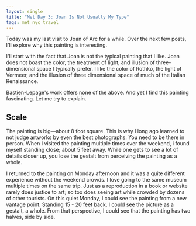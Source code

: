 ```yaml
---
layout: single
title: "Met Day 3: Joan Is Not Usually My Type"
tags: met nyc travel
---
```

Today was my last visit to Joan of Arc for a while. Over the next few posts, I'll explore why this painting is interesting.

I'll start with the fact that Joan is not the typical painting that I like. Joan does not boast the color, the treatment of light, and illusion of three-dimensional space I typically prefer. I like the color of Rothko, the light of Vermeer, and the illusion of three dimensional space of much of the Italian Renaissance.

Bastien-Lepage's work offers none of the above. And yet I find this painting fascinating. Let me try to explain. 

## Scale

The painting is big—about 8 foot square. This is why I long ago learned to not judge artworks by even the best photographs. You need to be there in person. When I visited the painting multiple times over the weekend, i found myself standing close; about 5 feet away. While one gets to see a lot of details closer up, you lose the gestalt from perceiving the painting as a whole.

I returned to the painting on Monday afternoon and it was a quite different experience without the weekend crowds. I love going to the same museum multiple times on the same trip. Just as a reproduction in a book or website rarely does justice to art; so too does seeing art while crowded by dozens of other tourists. On this quiet Monday, I could see the painting from a new vantage point. Standing 15 - 20 feet back, I could see the picture as a gestalt, a whole. From that perspective, I could see that the painting has two halves, side by side. 